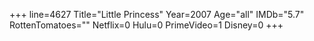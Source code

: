 +++
line=4627
Title="Little Princess"
Year=2007
Age="all"
IMDb="5.7"
RottenTomatoes=""
Netflix=0
Hulu=0
PrimeVideo=1
Disney=0
+++

